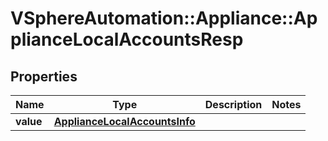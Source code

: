 # VSphereAutomation::Appliance::ApplianceLocalAccountsResp

## Properties
Name | Type | Description | Notes
------------ | ------------- | ------------- | -------------
**value** | [**ApplianceLocalAccountsInfo**](ApplianceLocalAccountsInfo.md) |  | 


